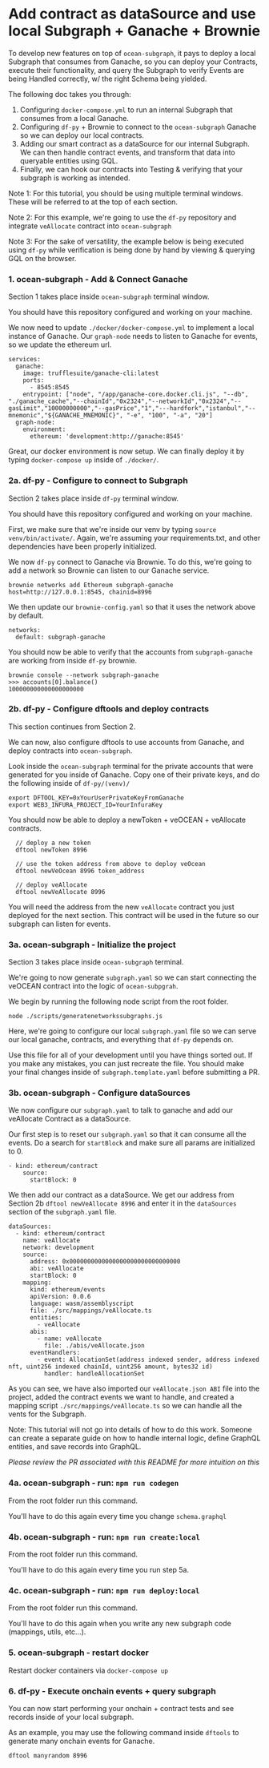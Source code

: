 # Add contract as dataSource and use local Subgraph + Ganache + Brownie 
To develop new features on top of `ocean-subgraph`, it pays to deploy a local Subgraph that consumes from Ganache, so you can deploy your Contracts, execute their functionality, and query the Subgraph to verify Events are being Handled correctly, w/ the right Schema being yielded.  
  
The following doc takes you through:  
1. Configuring `docker-compose.yml` to run an internal Subgraph that consumes from a local Ganache.
2. Configuring `df-py` + Brownie to connect to the `ocean-subgraph` Ganache so we can deploy our local contracts.
3. Adding our smart contract as a dataSource for our internal Subgraph. We can then handle contract events, and transform that data into queryable entities using GQL.
4. Finally, we can hook our contracts into Testing & verifying that your subgraph is working as intended.  
  
Note 1: For this tutorial, you should be using multiple terminal windows. These will be referred to at the top of each section.

Note 2: For this example, we're going to use the `df-py` repository and integrate `veAllocate` contract into `ocean-subgraph`

Note 3: For the sake of versatility, the example below is being executed using `df-py` while verification is being done by hand by viewing & querying GQL on the browser.
  
### 1. ocean-subgraph - Add & Connect Ganache
Section 1 takes place inside `ocean-subgraph` terminal window.

You should have this repository configured and working on your machine.

We now need to update `./docker/docker-compose.yml` to implement a local instance of Ganache. Our `graph-node` needs to listen to Ganache for events, so we update the ethereum url.
```
services:
  ganache:
    image: trufflesuite/ganache-cli:latest
    ports:
      - 8545:8545
    entrypoint: ["node", "/app/ganache-core.docker.cli.js", "--db", "./ganache_cache","--chainId","0x2324","--networkId","0x2324","--gasLimit","10000000000","--gasPrice","1","---hardfork","istanbul","--mnemonic","${GANACHE_MNEMONIC}", "-e", "100", "-a", "20"]
  graph-node:
    environment:
      ethereum: 'development:http://ganache:8545'
```

Great, our docker environment is now setup. We can finally deploy it by typing `docker-compose up` inside of `./docker/`.

### 2a. df-py - Configure to connect to Subgraph
Section 2 takes place inside `df-py` terminal window.

You should have this repository configured and working on your machine.

First, we make sure that we're inside our venv by typing `source venv/bin/activate/`. Again, we're assuming your requirements.txt, and other dependencies have been properly initialized.

We now `df-py` connect to Ganache via Brownie. To do this, we're going to add a network so Brownie can listen to our Ganache service.
```
brownie networks add Ethereum subgraph-ganache host=http://127.0.0.1:8545, chainid=8996
```

We then update our `brownie-config.yaml` so that it uses the network above by default.
```
networks:
  default: subgraph-ganache
```

You should now be able to verify that the accounts from `subgraph-ganache` are working from inside `df-py` brownie.
```
brownie console --network subgraph-ganache
>>> accounts[0].balance()
100000000000000000000
```

### 2b. df-py - Configure dftools and deploy contracts
This section continues from Section 2.

We can now, also configure dftools to use accounts from Ganache, and deploy contracts into `ocean-subgraph`.

Look inside the `ocean-subgraph` terminal for the private accounts that were generated for you inside of Ganache. Copy one of their private keys, and do the following inside of `df-py/(venv)/`
```
export DFTOOL_KEY=0xYourUserPrivateKeyFromGanache
export WEB3_INFURA_PROJECT_ID=YourInfuraKey
```

You should now be able to deploy a newToken + veOCEAN + veAllocate contracts.
```
  // deploy a new token
  dftool newToken 8996
  
  // use the token address from above to deploy veOcean
  dftool newVeOcean 8996 token_address

  // deploy veAllocate
  dftool newVeAllocate 8996
```

You will need the address from the new `veAllocate` contract you just deployed for the next section. This contract will be used in the future so our subgraph can listen for events.

### 3a. ocean-subgraph - Initialize the project
Section 3 takes place inside `ocean-subgraph` terminal.

We're going to now generate `subgraph.yaml` so we can start connecting the veOCEAN contract into the logic of `ocean-subpgrah`.

We begin by running the following node script from the root folder.
```
node ./scripts/generatenetworkssubgraphs.js
```

Here, we're going to configure our local `subgraph.yaml` file so we can serve our local ganache, contracts, and everything that `df-py` depends on.

Use this file for all of your development until you have things sorted out. If you make any mistakes, you can just recreate the file. You should make your final changes inside of `subgraph.template.yaml` before submitting a PR.

### 3b. ocean-subgraph - Configure dataSources

We now configure our `subgraph.yaml` to talk to ganache and add our veAllocate Contract as a dataSource.  

Our first step is to reset our `subgraph.yaml` so that it can consume all the events. Do a search for `startBlock` and make sure all params are initialized to 0.
```
- kind: ethereum/contract
    source:
      startBlock: 0
```
  
We then add our contract as a dataSource. We get our address from Section 2b `dftool newVeAllocate 8996` and enter it in the `dataSources` section of the `subgraph.yaml` file.
```
dataSources:
  - kind: ethereum/contract
    name: veAllocate
    network: development
    source:
      address: 0x0000000000000000000000000000000
      abi: veAllocate
      startBlock: 0
    mapping:
      kind: ethereum/events
      apiVersion: 0.0.6
      language: wasm/assemblyscript
      file: ./src/mappings/veAllocate.ts
      entities:
        - veAllocate
      abis:
        - name: veAllocate
          file: ./abis/veAllocate.json
      eventHandlers:
        - event: AllocationSet(address indexed sender, address indexed nft, uint256 indexed chainId, uint256 amount, bytes32 id)
          handler: handleAllocationSet
```

As you can see, we have also imported our `veAllocate.json ABI` file into the project, added the contract events we want to handle, and created a mapping script `./src/mappings/veAllocate.ts` so we can handle all the vents for the Subgraph.

Note: This tutorial will not go into details of how to do this work. Someone can create a separate guide on how to handle internal logic, define GraphQL entities, and save records into GraphQL.

_Please review the PR associated with this README for more intuition on this_
  
### 4a. ocean-subgraph - run: `npm run codegen`
From the root folder run this command. 

You'll have to do this again every time you change `schema.graphql`  
  
### 4b. ocean-subgraph - run: `npm run create:local`
From the root folder run this command. 

You'll have to do this again every time you run step 5a.

### 4c. ocean-subgraph - run: `npm run deploy:local`
From the root folder run this command.

You'll have to do this again when you write any new subgraph code (mappings, utils, etc...).  
  
### 5. ocean-subgraph - restart docker 
Restart docker containers via `docker-compose up`  
  
### 6. df-py - Execute onchain events + query subgraph
You can now start performing your onchain + contract tests and see records inside of your local subgraph.
  
As an example, you may use the following command inside `dftools` to generate many onchain events for Ganache.
```
dftool manyrandom 8996
```